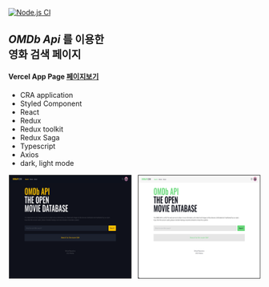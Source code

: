 [![Node.js CI](https://github.com/meiday456/movie-search/actions/workflows/node.js.yml/badge.svg?branch=main)](https://github.com/meiday456/movie-search/actions/workflows/node.js.yml)

## **_OMDb Api_** 를 이용한<br/> 영화 검색 페이지

#### Vercel App Page   [페이지보기](https://movie-search-ruby.vercel.app/search)

- CRA application
- Styled Component
- React
- Redux
- Redux toolkit
- Redux Saga
- Typescript
- Axios
- dark, light mode


![메인페이지](./main.png)

 
